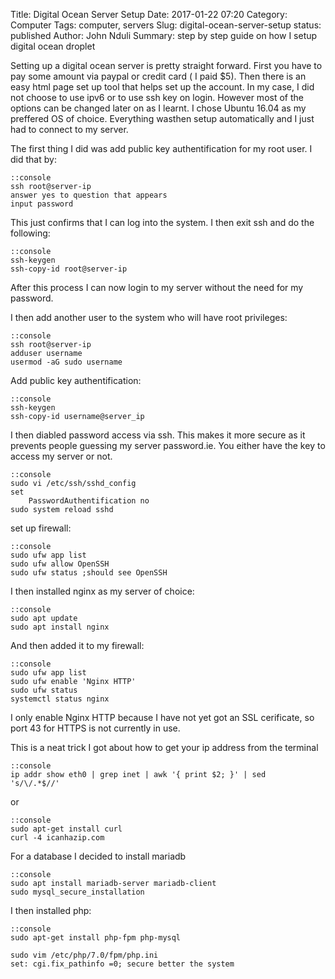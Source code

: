 Title: Digital Ocean Server Setup
Date: 2017-01-22 07:20
Category: Computer
Tags: computer, servers
Slug: digital-ocean-server-setup
status: published
Author: John Nduli
Summary: step by step guide on how I setup digital ocean droplet


Setting up a digital ocean server is pretty straight forward.
First you have to pay some amount via paypal or credit card ( I
paid $5). Then there is an easy html page set up tool that helps set up the
account. In my case, I did not choose to use ipv6 or to use ssh
key on login. However most of the options can be changed later on
as I learnt. I chose Ubuntu 16.04 as my preffered OS of choice.
Everything wasthen setup automatically and I just had to connect
to my server.

The first thing I did was add public key authentification for my
root user. I did that by:

    ::console
    ssh root@server-ip
    answer yes to question that appears
    input password

This just confirms that I can log into the system. I then exit ssh
and do the following:

    ::console
    ssh-keygen
    ssh-copy-id root@server-ip

After this process I can now login to my server without the need
for my password.

I then add another user to the system who will have root
privileges:

    ::console
    ssh root@server-ip
    adduser username
    usermod -aG sudo username

Add public key authentification:
    
    ::console
    ssh-keygen
    ssh-copy-id username@server_ip

I then diabled password access via ssh. This makes it more secure
as it prevents people guessing my server password.ie. You either
have the key to access my server or not.

    ::console
    sudo vi /etc/ssh/sshd_config
    set
        PasswordAuthentification no
    sudo system reload sshd

set up firewall:

    ::console
    sudo ufw app list 
    sudo ufw allow OpenSSH
    sudo ufw status ;should see OpenSSH

I then installed nginx as my server of choice:

    ::console
    sudo apt update
    sudo apt install nginx

And then added it to my firewall:

    ::console
    sudo ufw app list
    sudo ufw enable 'Nginx HTTP'
    sudo ufw status
    systemctl status nginx

I only enable Nginx HTTP because I have not yet got an SSL
cerificate, so port 43 for HTTPS is not currently in use.

This is a neat trick I got about how to get your ip address from
the terminal

    ::console
    ip addr show eth0 | grep inet | awk '{ print $2; }' | sed
    's/\/.*$//'

or

    ::console
    sudo apt-get install curl
    curl -4 icanhazip.com

For a database I decided to install mariadb

    ::console
    sudo apt install mariadb-server mariadb-client
    sudo mysql_secure_installation

I then installed php:

    ::console
    sudo apt-get install php-fpm php-mysql

    sudo vim /etc/php/7.0/fpm/php.ini
    set: cgi.fix_pathinfo =0; secure better the system

